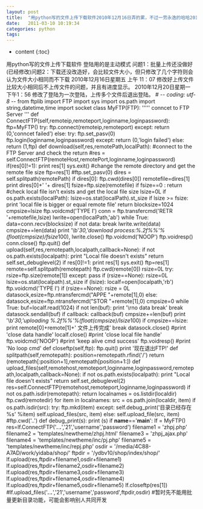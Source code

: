 ```yaml
---
layout: post
title:  "用python写的文件上传下载软件2010年12月16日弄的累，不过一劳永逸的哈哈2010-12-16"
date:   2011-03-10 10:19:34
categories: python
tags:
---
```


* content
{:toc}

用python写的文件上传下载软件 登陆用的是主动模式 问题1：批量上传还没做好 (已经修改)问题2：下载还没改造好，会比较文件大小，但只修改了几个字符则会认为文件大小相同而不下载 2010年12月16日星期五 上午 11：07  修改好上传文件比较大小相同后不上传文件的问题，并且有进度显示。 2010年12月20日星期一 下午1：56 修改了登陆为一次登陆，上传多个文件后退出登陆。     # -*- coding: utf-8 -*- from ftplib import FTP import sys import os.path import string,datetime,time import socket    class MyFTP(FTP):     '''''     conncet to FTP Server     '''     def ConnectFTP(self,remoteip,remoteport,loginname,loginpassword):         ftp=MyFTP()         try:             ftp.connect(remoteip,remoteport)         except:             return (0,'conncet failed')         else:             try:                 ftp.set_pasv(0)                 ftp.login(loginname,loginpassword)             except:                 return (0,'login failed')             else:                 return (1,ftp)           def download(self,res,remotePath,localPath):         #connect to the FTP Server and check the return         #res = self.ConnectFTP(remoteHost,remotePort,loginname,loginpassword)         if(res[0]!=1):             print res[1]             sys.exit()                   #change the remote directory and get the remote file size         ftp=res[1]         #ftp.set_pasv(0)         dires = self.splitpath(remotePath)         if dires[0]:             ftp.cwd(dires[0])         remotefile=dires[1]         print dires[0]+' '+ dires[1]         fsize=ftp.size(remotefile)         if fsize==0 :             return                   #check local file isn't exists and get the local file size         lsize=0L         if os.path.exists(localPath):             lsize=os.stat(localPath).st_size                       if lsize >= fsize:             print 'local file is bigger or equal remote file'             return         blocksize=1024         cmpsize=lsize         ftp.voidcmd('TYPE I')         conn = ftp.transfercmd('RETR '+remotefile,lsize)         lwrite=open(localPath,'ab')         while True:             data=conn.recv(blocksize)             if not data:                 break             lwrite.write(data)             cmpsize+=len(data)             print '\b'*30,'download process:%.2f%%'%(float(cmpsize)/fsize*100),         lwrite.close()         ftp.voidcmd('NOOP')         ftp.voidresp()         conn.close()         ftp.quit()           def upload(self,res,remotepath,localpath,callback=None):         if not os.path.exists(localpath):             print "Local file doesn't exists"             return         self.set_debuglevel(2)                  if res[0]!=1:             print res[1]             sys.exit()         ftp=res[1]         remote=self.splitpath(remotepath)         ftp.cwd(remote[0])          rsize=0L         try:             rsize=ftp.size(remote[1])         except:             pass         if (rsize==None):             rsize=0L         lsize=os.stat(localpath).st_size         if (lsize):             localf=open(localpath,'rb')             ftp.voidcmd('TYPE I')             if (rsize==None):                 rsize = 0L                 datasock,esize=ftp.ntransfercmd("APPE "+remote[1],0)             else:                 datasock,esize=ftp.ntransfercmd("STOR "+remote[1],0)             cmpsize=0             while True:                 buf=localf.read(1024)                 if not len(buf):                     print '\rno data break'                     break                 datasock.sendall(buf)                 if callback:                     callback(buf)                 cmpsize+=len(buf)                 print '\b'*30,'uploading %.2f%%'%(float(cmpsize)/lsize*100)                 if cmpsize==lsize:                     print remote[0]+remote[1]+'  文件上传完成'                     break             datasock.close()             #print 'close data handle'             localf.close()             #print 'close local file handle'             ftp.voidcmd('NOOP')             #print 'keep alive cmd success'             ftp.voidresp()             #print 'No loop cmd'     def closeftp(self,ftp):         ftp.quit()         print '现在退出FTP!'               def splitpath(self,remotepath):         position=remotepath.rfind('/')         return (remotepath[:position+1],remotepath[position+1:])     def upload_files(self,remotehost,remoteport,loginname,loginpassword,remotepath,localpath,callback=None):         if not os.path.exists(localpath):             print "Local file doesn't exists"             return         self.set_debuglevel(2)         res=self.ConnectFTP(remotehost,remoteport,loginname,loginpassword)         if not os.path.isdir(remotepath):             return         localnames = os.listdir(localdir)         ftp.cwd(remotedir)         for item in localnames:             src = os.path.join(localdir, item)             if os.path.isdir(src):                 try:                     ftp.mkd(item)                 except:                     self.debug_print('目录已经存在 %s' %item)                 self.upload_files(src, item)             else:                 self.upload_file(src, item)         #ftp.cwd('..')      def debug_print(s):         print (s)           if __name__=='__main__':     lf = MyFTP()     res=lf.ConnectFTP('***.***.***.***','21','username','password')     filename1 = 'zhpj.php'     filename2 = 'templates/newtheme/zhpj.html'     filename3 = 'zhpj_ajax.php'     filename4 = 'templates/newtheme/inc/pj.php'     filename5 = 'templates/newtheme/inc/repj.php'      osdir = '/media/4C88-A7AD/work/yidaba/shop/'     ftpdir = '/ydbv10/shop/index/shop/'      lf.upload(res,ftpdir+filename1,osdir+filename1)     lf.upload(res,ftpdir+filename2,osdir+filename2)     lf.upload(res,ftpdir+filename3,osdir+filename3)     lf.upload(res,ftpdir+filename4,osdir+filename4)     lf.upload(res,ftpdir+filename5,osdir+filename5)     lf.closeftp(res[1])     #lf.upload_files('***.***.***.***','21','username','password',ftpdir,osdir) #暂时先不能用批量更新目录功能，可能会影响别人共同开发
        
